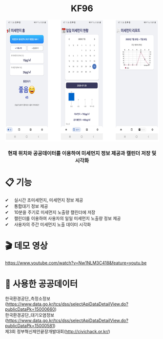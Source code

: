 <h1 align="center">
  KF96
</h1>

<p align="center"> <img src="./readme/Application_Image.PNG" width="700" height="400" /> </p>
<h3 align="center"> 현재 위치와 공공데이터를 이용하여 미세먼지 정보 제공과 캘린더 저장 및 시각화</h3>

# 📋 기능
✔ 　실시간 초미세먼지, 미세먼지 정보 제공    
✔ 　통합대기 정보 제공  
✔ 　10분을 주기로 미세먼지 노출량 캘린더에 저장  
✔ 　캘린더를 이용하여 사용자의 일일 미세먼지 노출량 정보 제공  
✔ 　사용자의 주간 미세먼지 노출 데이터 시각화  

# 🎬 데모 영상
https://www.youtube.com/watch?v=Nw1NLM3C418&feature=youtu.be

# 🚀 사용한 공공데이터  
한국환경공단_측정소정보 (https://www.data.go.kr/tcs/dss/selectApiDataDetailView.do?publicDataPk=15000660)  
한국환경공단_대기오염정보 (https://www.data.go.kr/tcs/dss/selectApiDataDetailView.do?publicDataPk=15000581)  
제3회 정부혁신제안끝장개발대회(http://civichack.or.kr/)
  
